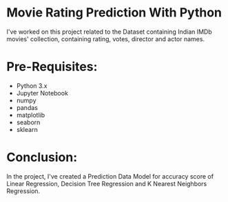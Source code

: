 # Movie Rating Prediction With Python
I've worked on this project related to the Dataset containing Indian IMDb movies' collection, containing rating, votes, director and actor names.
# Pre-Requisites:
* Python 3.x
* Jupyter Notebook
* numpy
* pandas
* matplotlib
* seaborn
* sklearn
# Conclusion:
In the project, I've created a Prediction Data Model for accuracy score of Linear Regression, Decision Tree Regression and K Nearest Neighbors Regression.

